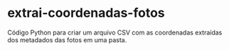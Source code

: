 # extrai-coordenadas-fotos
Código Python para criar um arquivo CSV com as coordenadas extraídas dos metadados das fotos em uma pasta.
